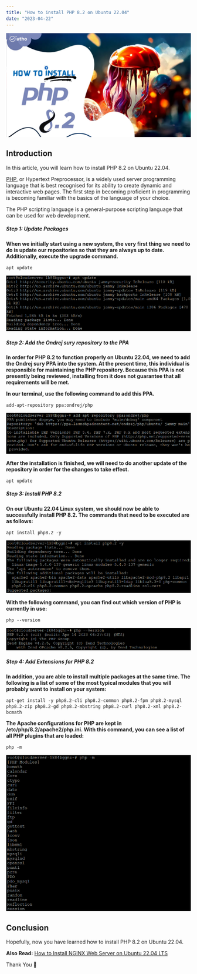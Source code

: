 ```yaml
---
title: "How to install PHP 8.2 on Ubuntu 22.04"
date: "2023-04-22"
---
```


![How to install PHP 8.2 on Ubuntu 22.04](images/How-to-install-PHP-8.2-on-Ubuntu-22.04_utho.jpg)

## Introduction

In this article, you will learn how to install PHP 8.2 on Ubuntu 22.04.

[PHP](https://en.wikipedia.org/wiki/PHP), or Hypertext Preprocessor, is a widely used server programming language that is best recognised for its ability to create dynamic and interactive web pages. The first step in becoming proficient in programming is becoming familiar with the basics of the language of your choice.

The PHP scripting language is a general-purpose scripting language that can be used for web development.

##### Step 1: Update Packages

**When we initially start using a new system, the very first thing we need to do is update our repositories so that they are always up to date. Additionally, execute the upgrade command.**

```
apt update

```

![update](images/image-998.png)

##### Step 2: Add the Ondrej sury repository to the PPA

**In order for PHP 8.2 to function properly on Ubuntu 22.04, we need to add the Ondrej sury PPA into the system. At the present time, this individual is responsible for maintaining the PHP repository. Because this PPA is not presently being reviewed, installing from it does not guarantee that all requirements will be met.**

**In our terminal, use the following command to add this PPA.**

```
add-apt-repository ppa:ondrej/php

```

![add repo](images/image-999.png)

**After the installation is finished, we will need to do another update of the repository in order for the changes to take effect.**

```
apt update

```

##### Step 3: Install PHP 8.2

**On our Ubuntu 22.04 Linux system, we should now be able to successfully install PHP 8.2. The commands that need to be executed are as follows:**

```
apt install php8.2 -y

```

![How to install PHP 8.2 on Ubuntu 22.04](images/image-1000.png)

**With the following command, you can find out which version of PHP is currently in use:**

```
php --version

```

![php version](images/image-1001.png)

##### Step 4: Add Extensions for PHP 8.2

**In addition, you are able to install multiple packages at the same time. The following is a list of some of the most typical modules that you will probably want to install on your system:**

```
apt-get install -y php8.2-cli php8.2-common php8.2-fpm php8.2-mysql php8.2-zip php8.2-gd php8.2-mbstring php8.2-curl php8.2-xml php8.2-bcmath

```

**The Apache configurations for PHP are kept in /etc/php/8.2/apache2/php.ini. With this command, you can see a list of all PHP plugins that are loaded:**

```
php -m

```

![How to install PHP 8.2 on Ubuntu 22.04](images/image-1002.png)

## Conclusion

Hopefully, now you have learned how to install PHP 8.2 on Ubuntu 22.04.

**Also Read:** [How to Install NGINX Web Server on Ubuntu 22.04 LTS](https://utho.com/docs/tutorial/how-to-install-nginx-web-server-on-ubuntu-22-04-lts/)

Thank You 🙂

